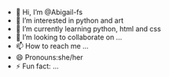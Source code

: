 - 👋 Hi, I’m @Abigail-fs
- 👀 I’m interested in python and art
- 🌱 I’m currently learning python, html and css
- 💞️ I’m looking to collaborate on ...
- 📫 How to reach me ...
- 😄 Pronouns:she/her
- ⚡ Fun fact: ...

<!---
Abigail-fs/Abigail-fs is a ✨ special ✨ repository because its `README.md` (this file) appears on your GitHub profile.
You can click the Preview link to take a look at your changes.
--->
